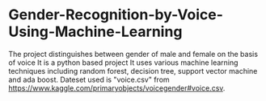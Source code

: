 # Gender-Recognition-by-Voice-Using-Machine-Learning
The project distinguishes between gender of male and female on the basis of voice 
It is a python based project
It uses various machine learning techniques including random forest, decision tree, support vector machine and ada boost.
Dateset used is "voice.csv" from https://www.kaggle.com/primaryobjects/voicegender#voice.csv.
